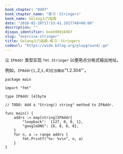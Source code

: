 ```yaml
---
book_chapter: "0407"
book_chapter_name: "练习：Stringers"
book_name: Golang入门指南
date: "2016-02-26T17:53:41.1017748+08:00"
description: ""
disqus_identifier: book00010407
slug: "exercise-stringer"
title: Golang入门指南-练习：Stringers
codeurl: "https://wide.b3log.org/playground/.go"
---
```





让 `IPAddr` 类型实现 `fmt.Stringer` 以便用点分格式输出地址。

例如，`IPAddr{1,`2,`3,`4}` 应当输出 `"1.2.304"`。

```
package main

import "fmt"

type IPAddr [4]byte

// TODO: Add a "String() string" method to IPAddr.

func main() {
	addrs := map[string]IPAddr{
		"loopback":  {127, 0, 0, 1},
		"googleDNS": {8, 8, 8, 8},
	}
	for n, a := range addrs {
		fmt.Printf("%v: %v\n", n, a)
	}
}

```

